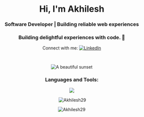 <h1 align="center">Hi, I'm Akhilesh </h1>
<h3 align="center">Software Developer | Building reliable web experiences</h3>

<h3 align="center">Building delightful experiences with code. 👾</h3>

<p align="center">Connect with me:
  <a href="https://www.linkedin.com/in/akhilesh-kumar-meena-459640201/" target="_blank">
    <img src="https://img.shields.io/badge/LinkedIn-0077B5?style=for-the-badge&logo=linkedin&logoColor=white" alt="LinkedIn" />
  </a>
</p>

<br/>

<p align="center">
  <img src="http://github-profile-summary-cards.vercel.app/api/cards/profile-details?username=Akhilesh29&theme=material_palenight" alt="A beautiful sunset">
</p>


<h3 align="center">Languages and Tools:</h3>
<p align="center">
 <a href="https://skillicons.dev">
    <img src="https://skillicons.dev/icons?i=c,cpp,css,linux,git,github,html,mongodb,js,postman,react,py,nodejs,express,mysql,tailwind,vscode,postgresql,aws,jest &perline=8" />
  </a>
</p>

<p align="center">&nbsp;<img align="center" src="https://github-readme-stats.vercel.app/api/top-langs/?username=Akhilesh29&hide_progress=true&theme=radical" alt="Akhilesh29" /></p>
<p align="center"><img align="center" src="https://streak-stats.demolab.com/?user=Akhilesh29&theme=dark" alt="Akhilesh29" /></p>


